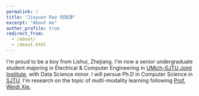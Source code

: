 ```yaml
---
permalink: /
title: "Jiayuan Rao 饶珈源"
excerpt: "About me"
author_profile: true
redirect_from: 
  - /about/
  - /about.html
---
```



I'm proud to be a boy from Lishui, Zhejiang. I'm now a senior undergraduate student majoring in Electrical & Computer Engineering in [UMich-SJTU Joint Institute](https://www.ji.sjtu.edu.cn/about/), with Data Science minor. I will persue Ph.D in Computer Science in [SJTU](https://en.sjtu.edu.cn/). I'm research on the topic of multi-modality learning following [Prof. Weidi Xie.](https://weidixie.github.io/)

